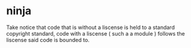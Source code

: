 # ninja

Take notice that code that is without a liscense is held to a standard copyright standard, code with a liscense ( such a a module ) follows the liscense said code is bounded to.
